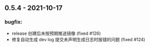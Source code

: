 
## 0.5.4 - 2021-10-17 

### bugfix: 
* release 创建后未按预期推送镜像 (fixed #126)
* 修复自动生成 dev log 提交未声明生成日志时报错的问题 (fixed #124)
